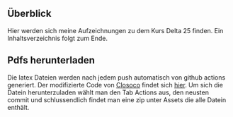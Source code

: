 ## Überblick 
Hier werden sich meine Aufzeichnungen zu dem Kurs Delta 25 finden. Ein Inhaltsverzeichnis folgt zum Ende.
## Pdfs herunterladen
Die latex Dateien werden nach jedem push automatisch von github actions generiert. Der modifizierte Code von [Closoco](https://github.com/Closoco) findet sich [hier](https://github.com/Konradrundfunk/pdflatex-action). Um sich die Datein herunterzuladen wählt man den Tab Actions aus, den neusten commit und schlussendlich findet man eine zip unter Assets die alle Datein enthält.

